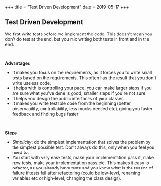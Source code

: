 +++
title = "Test Driven Development"
date = 2019-05-17
+++
<h2 id="test-driven-development">Test Driven Development</h2><p>We first write tests before we implement the code. This doesn't mean you don't do test at the end, but you mix writing both tests in front and in the end.</p><p><br></p><p><strong>Advantages</strong></p><ul><li>It makes you focus on the requirements, as it forces you to write small tests based on the requirements. This often has the result that you don't write useless code. </li><li>It helps with is controlling your pace, you can make larger steps if you are sure what you've done is good, smaller steps if you're not sure.</li><li>It helps you design the public interfaces of your classes</li><li>It makes you write testable code from the beginning (better observability, controllability, less mocks needed etc), giving you faster feedback and finding bugs faster</li></ul><p><br></p><p><strong>Steps</strong></p><ul><li><em>Simplicity</em>: do the simplest implementation that solves the problem by the simplest possible test. Don't always do this, only when you feel you need to. </li><li>You start with very easy tests, make your implementation pass it, make new tests, make your implementation pass etc. This makes it easy to refactor, as you already have tests and you know what is the reason of failure if tests fail after refactoring (could be low-level, renaming variables etc or high-level, changing the class design).</li></ul>